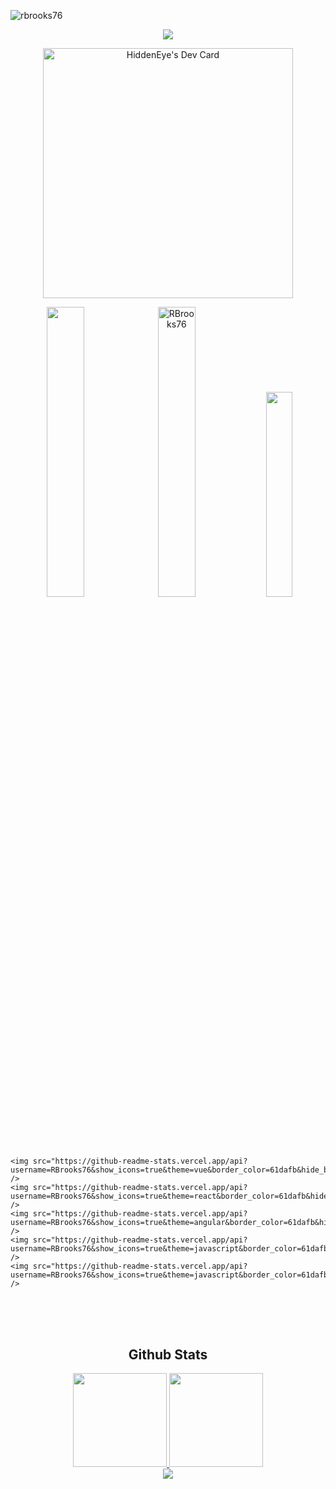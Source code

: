 <p align="left">
  <img src="https://komarev.com/ghpvc/?username=rbrooks76&label=Profile%20views&color=0e75b6&style=flat" alt="rbrooks76" /> 
</p>
<p align="center">
  <a href="https://github.com/HOT-DEV">
    <img src="https://readme-typing-svg.herokuapp.com/?lines=Web%20,%20Mobile%20and%20Unity%20Engineer&font=Pacifico&center=true&width=750&height=120&color=58a6ff&vCenter=true&size=45%22">
  </a>
</p>
<p align="center">
  <a href="https://app.daily.dev/HiddenEye">
    <img src="https://api.daily.dev/devcards/c11b86b7db464b47a0a7c5aa8ee131bc.png?r=c27" width="400" alt="HiddenEye's Dev Card"/>
  </a>
</p>
<p align="center">
    <img src="https://github-readme-stats.vercel.app/api?username=RBrooks76&show_icons=true&theme=react&border=61dafb&hide_border=false" width="34.5%" />
    <img src="https://github-readme-streak-stats.herokuapp.com/?user=RBrooks76&&theme=react&border=61dafb&hide_border=false" alt="RBrooks76" width="34.5%"/>
    <img src="https://github-readme-stats.vercel.app/api/top-langs?username=RBrooks76&theme=react&layout=compact&border=61dafb&hide_border=false" width="29%" />
  
    <img src="https://github-readme-stats.vercel.app/api?username=RBrooks76&show_icons=true&theme=vue&border_color=61dafb&hide_border=true" />
    <img src="https://github-readme-stats.vercel.app/api?username=RBrooks76&show_icons=true&theme=react&border_color=61dafb&hide_border=true" />
    <img src="https://github-readme-stats.vercel.app/api?username=RBrooks76&show_icons=true&theme=angular&border_color=61dafb&hide_border=true" />
    <img src="https://github-readme-stats.vercel.app/api?username=RBrooks76&show_icons=true&theme=javascript&border_color=61dafb&hide_border=true" />
    <img src="https://github-readme-stats.vercel.app/api?username=RBrooks76&show_icons=true&theme=javascript&border_color=61dafb&hide_border=true" />
</p>

<br><br><br>
<h2 align="center" id="macropower-tech">Github Stats  </h2>

<div align="center">
  <a href="https://github.com/rajel718">
    <img height="150px" src="https://github-readme-stats.vercel.app/api?username=RBrooks76&show_icons=true&theme=gruvbox&include_all_commits=true&count_private=true" />
    <img height="150px" src="https://github-readme-stats.vercel.app/api/top-langs/?username=RBrooks76&layout=compact&langs_count=7&theme=gruvbox" />
  </a>
</div>
<div align="center">
  <img src="https://github-profile-trophy.vercel.app/?username=RBrooks76&column=7&theme=gruvbox&no-frame=true&margin-w=3&margin-h=5"/>
</div>
